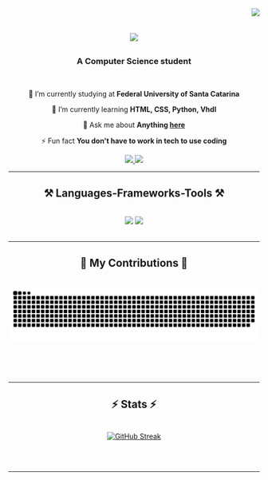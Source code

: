 <img align="right" src="https://visitor-badge.laobi.icu/badge?page_id=artherp.artherp" />

<h1 align="center">
    <img src="https://readme-typing-svg.herokuapp.com/?font=Righteous&size=35&center=true&vCenter=true&width=500&height=70&duration=4000&lines=Hi+There!+👋;+I'm+Arthur+Erpen!;" />
</h1>

<h3 align="center">A Computer Science student</h3>

<br/>

<div align="center">
 
 🔭 I’m currently studying at **Federal University of Santa Catarina**
 
 🌱 I’m currently learning **HTML, CSS, Python, Vhdl**

💬 Ask me about **Anything [here](https://github.com/artherp/artherp/issues)**

⚡ Fun fact **You don't have to work in tech to use coding**

 </div>
 
<div align="center"> 
  <a href="mailto:a.erpen.contact@gmail.com">
    <img src="https://img.shields.io/badge/Gmail-333333?style=for-the-badge&logo=gmail&logoColor=red" />
  </a>
  <a href="https://www.linkedin.com/in/arthur-erpen-798804260/" target="_blank">
    <img src="https://img.shields.io/badge/LinkedIn-0077B5?style=for-the-badge&logo=linkedin&logoColor=white" target="_blank" />
  </a>
  </a>
</div>

 <hr/>
 
<h2 align="center">⚒️ Languages-Frameworks-Tools ⚒️</h2>
<br/>
<div align="center">
    <img src="https://skillicons.dev/icons?i=html,css,vscode,github,figma,git,r" />
    <img src="https://skillicons.dev/icons?i=python" /><br>
</div>

<br/>
<hr/>

<div align="center">
  <h2>🐍 My Contributions 🐍</h2>
  <br>
  <img alt="snake eating my contributions" src="https://raw.githubusercontent.com/salesp07/salesp07/output/github-contribution-grid-snake.svg" />
  
  <br/><br/><br/>
</div>

<hr/>

<h2 align="center">⚡ Stats ⚡</h2>
<br>
<div align=center>
  <a href="https://git.io/streak-stats"><img src="https://streak-stats.demolab.com?user=artherp&theme=dark&hide_border=true&border_radius=15" alt="GitHub Streak" /></a>
  
</div>

<br/><br/>

<hr/>

<br/>

<br/>
